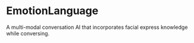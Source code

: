 # EmotionLanguage
A multi-modal conversation AI that incorporates facial express knowledge while conversing.
